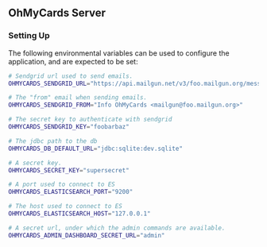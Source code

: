 ## OhMyCards Server

### Setting Up

The following environmental variables can be used to configure the
application, and are expected to be set:

```bash
# Sendgrid url used to send emails.
OHMYCARDS_SENDGRID_URL="https://api.mailgun.net/v3/foo.mailgun.org/messages"

# The "from" email when sending emails.
OHMYCARDS_SENDGRID_FROM="Info OhMyCards <mailgun@foo.mailgun.org>"

# The secret key to authenticate with sendgrid
OHMYCARDS_SENDGRID_KEY="foobarbaz"

# The jdbc path to the db
OHMYCARDS_DB_DEFAULT_URL="jdbc:sqlite:dev.sqlite"

# A secret key.
OHMYCARDS_SECRET_KEY="supersecret"

# A port used to connect to ES
OHMYCARDS_ELASTICSEARCH_PORT="9200"

# The host used to connect to ES
OHMYCARDS_ELASTICSEARCH_HOST="127.0.0.1"

# A secret url, under which the admin commands are available.
OHMYCARDS_ADMIN_DASHBOARD_SECRET_URL="admin"
```

